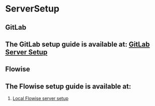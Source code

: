 # ServerSetup

## GitLab 
## The GitLab setup guide is available at:  [GitLab Server Setup](https://github.com/Hameed-Akshal/ServerSetup/blob/Gitlab/GitLabServer.md)

## Flowise

## The Flowise setup guide is available at: 
1. [Local Flowise server setup](https://github.com/Hameed-Akshal/ServerSetup/blob/flowise/README.md#local)
